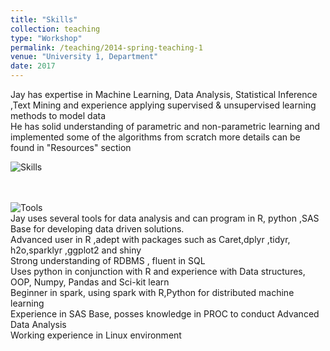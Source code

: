 ```yaml
---
title: "Skills"
collection: teaching
type: "Workshop"
permalink: /teaching/2014-spring-teaching-1
venue: "University 1, Department"
date: 2017
---
```




Jay has expertise in Machine Learning, Data Analysis, Statistical Inference ,Text Mining and experience applying supervised & unsupervised learning methods to model data
<br/> 
He has solid understanding of parametric and non-parametric learning and implemented some of the algorithms from scratch more details can be found in "Resources" section

![Skills](https://github.com/bandjay/bandjay.github.io/blob/master/images/Skills.png)
<br/>
<br/>
<br/>

![Tools](https://github.com/bandjay/bandjay.github.io/blob/master/images/Tools.png)
<br/>
Jay uses several tools for data analysis  and can program in R, python ,SAS Base for developing data driven solutions.
<br/>
Advanced user in R ,adept with packages such as Caret,dplyr ,tidyr, h2o,sparklyr ,ggplot2 and shiny
<br/>
Strong understanding of RDBMS , fluent in SQL
<br/>
Uses python in conjunction with R and experience with Data structures, OOP, Numpy, Pandas and Sci-kit learn
<br/>
Beginner in spark, using spark with R,Python for distributed machine learning
<br/>
Experience in SAS Base, posses knowledge in PROC to conduct Advanced Data Analysis 
<br/>
Working experience in Linux environment